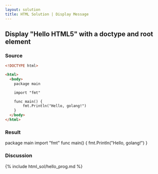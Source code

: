 ```yaml
---
layout: solution
title: HTML Solution | Display Message
---
```


## Display "Hello HTML5" with a doctype and root element

### Source
~~~html
<!DOCTYPE html>

<html>
  <body>
    package main

    import "fmt"

    func main() {
        fmt.Println("Hello, golang!")
    }
  </body>
</html>
~~~

### Result
<section>
package main import "fmt" func main() { fmt.Println("Hello, golang!") }
</section>

### Discussion

{% include html_sol/hello_prog.md %}